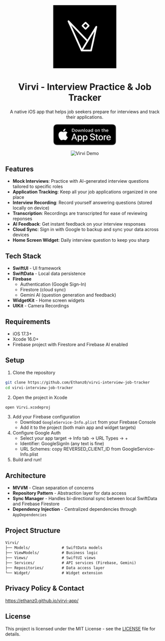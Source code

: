 <div align="center">
  <img src="virvi-logo.png" alt="Virvi Logo" width="200"/>
  
  # Virvi - Interview Practice & Job Tracker
  
  A native iOS app that helps job seekers prepare for interviews and track their applications.
  
  <p>
    <a href="https://apps.apple.com/us/app/virvi-interview-job-tracker/id6754308224">
      <img src="app-store-badge.svg" alt="Download on App Store" width="200"/>
    </a>
  </p>
  
  <img src="demo.gif" alt="Virvi Demo" width="300"/>
</div>

## Features
- **Mock Interviews**: Practice with AI-generated interview questions tailored to specific roles
- **Application Tracking**: Keep all your job applications organized in one place
- **Interview Recording**: Record yourself answering questions (stored locally on device)
- **Transcription**: Recordings are transcripted for ease of reviewing reponses
- **AI Feedback**: Get instant feedback on your interview responses
- **Cloud Sync**: Sign in with Google to backup and sync your data across devices
- **Home Screen Widget**: Daily interview question to keep you sharp

## Tech Stack

- **SwiftUI** - UI framework
- **SwiftData** - Local data persistence
- **Firebase**
  - Authentication (Google Sign-In)
  - Firestore (cloud sync)
  - Gemini AI (question generation and feedback)
- **WidgetKit** - Home screen widgets
- **UIKit** - Camera Recordings

## Requirements

- iOS 17.3+
- Xcode 16.0+
- Firebase project with Firestore and Firebase AI enabled

## Setup

1. Clone the repository

```bash
git clone https://github.com/Ethanz0/virvi-interview-job-tracker
cd virvi-interview-job-tracker
```

2. Open the project in Xcode

```bash
open Virvi.xcodeproj
```

3. Add your Firebase configuration
   - Download `GoogleService-Info.plist` from your Firebase Console
   - Add it to the project (both main app and widget targets)
4. Configure Google Auth
   - Select your app target → Info tab → URL Types → +
   - Identifier: GoogleSignIn (any text is fine)
   - URL Schemes: copy REVERSED_CLIENT_ID from GoogleService-Info.plist
4. Build and run!

## Architecture

- **MVVM** - Clean separation of concerns
- **Repository Pattern** - Abstraction layer for data access
- **Sync Manager** - Handles bi-directional sync between local SwiftData and Firebase Firestore
- **Dependency Injection** - Centralized dependencies through `AppDependencies`

## Project Structure
```
Virvi/
├── Models/              # SwiftData models
├── ViewModels/          # Business logic
├── Views/               # SwiftUI views
├── Services/            # API services (Firebase, Gemini)
├── Repositories/        # Data access layer
└── Widget/              # Widget extension
```

## Privacy Policy & Contact

https://ethanz0.github.io/virvi-app/

## License

This project is licensed under the MIT License - see the [LICENSE](LICENSE) file for details.

